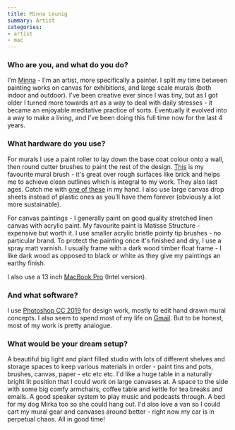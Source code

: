 ```yaml
---
title: Minna Leunig
summary: Artist
categories:
- artist
- mac
---
```


### Who are you, and what do you do?

I'm [Minna](http://www.minnaleunig.com/ "Minna's website.") - I'm an artist, more specifically a painter. I split my time between painting works on canvas for exhibitions, and large scale murals (both indoor and outdoor). I've been creative ever since I was tiny, but as I got older I turned more towards art as a way to deal with daily stresses - it became an enjoyable meditative practice of sorts. Eventually it evolved into a way to make a living, and I've been doing this full time now for the last 4 years.

### What hardware do you use?

For murals I use a paint roller to lay down the base coat colour onto a wall, then round cutter brushes to paint the rest of the design. [This][25mm-easy-cutter-paint-brush] is my favourite mural brush - it's great over rough surfaces like brick and helps me to achieve clean outlines which is integral to my work. They also last ages. Catch me with [one of these][600ml-paint-pot] in my hand. I also use large canvas drop sheets instead of plastic ones as you'll have them forever (obviously a lot more sustainable). 

For canvas paintings - I generally paint on good quality stretched linen canvas with acrylic paint. My favourite paint is Matisse Structure - expensive but worth it. I use smaller acrylic bristle pointy tip brushes - no particular brand. To protect the painting once it's finished and dry, I use a spray matt varnish. I usually frame with a dark wood timber float frame - I like dark wood as opposed to black or white as they give my paintings an earthy finish.

I also use a 13 inch [MacBook Pro][macbook-pro] (Intel version).

### And what software?

I use [Photoshop CC 2019][photoshop] for design work, mostly to edit hand drawn mural concepts. I also seem to spend most of my life on [Gmail][]. But to be honest, most of my work is pretty analogue.

### What would be your dream setup?

A beautiful big light and plant filled studio with lots of different shelves and storage spaces to keep various materials in order - paint tins and pots, brushes, canvas, paper - etc etc etc. I'd like a huge table in a naturally bright lit position that I could work on large canvases at. A space to the side with some big comfy armchairs, coffee table and kettle for tea breaks and emails. A good speaker system to play music and podcasts through. A bed for my dog Mirka too so she could hang out. I'd also love a van so I could cart my mural gear and canvases around better - right now my car is in perpetual chaos. All in good time!

[25mm-easy-cutter-paint-brush]: https://www.bunnings.com.au/uni-pro-25mm-easy-cutter-paint-brush_p1662806 "A paint brush."
[600ml-paint-pot]: https://www.bunnings.com.au/uni-pro-600ml-paint-pot-with-handle-and-brush-holder_p1667605 "A paint pot."
[gmail]: https://mail.google.com/mail/ "Web-based email."
[macbook-pro]: https://www.apple.com/macbook-pro/ "A laptop."
[photoshop]: https://www.adobe.com/products/photoshop.html "A bitmap image editor."
